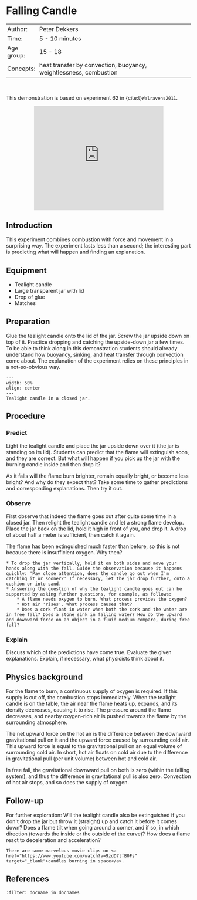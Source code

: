 # Falling Candle

<table style="width: 100%; border-collapse: collapse; border: none;">
    <tr style="background-color: var(--background-color);">  
        <td style="text-align: left; padding: 3px; border: none; color: var(--text-color)">Author:</td>
        <td style="text-align: left; padding: 3px; border: none; color: var(--text-color)">Peter Dekkers</td>
    </tr>
    <tr style="background-color: var(--background-color);"> 
        <td style="text-align: left; padding: 3px; border: none; color: var(--text-color)">Time:</td>
        <td style="text-align: left; padding: 3px; border: none; color: var(--text-color)">5 - 10 minutes</td>
    </tr>
    <tr style="background-color: var(--background-color);"> 
        <td style="text-align: left; padding: 3px; border: none; color: var(--text-color)">Age group:</td>
        <td style="text-align: left; padding: 3px; border: none; color: var(--text-color)">15 - 18</td>
    </tr>
    <tr style="background-color: var(--background-color);"> 
        <td style="text-align: left; padding: 3px; border: none; color: var(--text-color)">Concepts:</td>
        <td style="text-align: left; padding: 3px; border: none; color: var(--text-color)">heat transfer by convection, buoyancy, weightlessness, combustion</td>
    </tr>
</table><br>

This demonstration is based on experiment 62 in {cite:t}`Walravens2011`.

<div style="display: flex; justify-content: center;">
    <div style="position: relative; width: 70%; height: 0; padding-bottom: 56.25%;">
        <iframe
            src="https://www.youtube.com/embed/g4DKfaDsO2Y?si=U4ahRIoy9bbvfPPj"
            style="position: absolute; top: 0; left: 0; width: 100%; height: 100%;"
            frameborder="0"
            allow="accelerometer; autoplay; clipboard-write; encrypted-media; gyroscope; picture-in-picture"
            allowfullscreen
        ></iframe>
    </div>
</div>

## Introduction
This experiment combines combustion with force and movement in a surprising way. The experiment lasts less than a second; the interesting part is predicting what will happen and finding an explanation.

## Equipment
* Tealight candle
* Large transparent jar with lid
* Drop of glue
* Matches

## Preparation
Glue the tealight candle onto the lid of the jar. Screw the jar upside down on top of it. Practice dropping and catching the upside-down jar a few times. To be able to think along in this demonstration students should already understand how buoyancy, sinking, and heat transfer through convection come about. The explanation of the experiment relies on these principles in a not-so-obvious way.

```{figure} demo35_figure1.jpg
---
width: 50%
align: center
---
Tealight candle in a closed jar.
```

## Procedure
### Predict
Light the tealight candle and place the jar upside down over it (the jar is standing on its lid). Students can predict that the flame will extinguish soon, and they are correct. But what will happen if you pick up the jar with the burning candle inside and then drop it?

As it falls will the flame burn brighter, remain equally bright, or become less bright? And why do they expect that? Take some time to gather predictions and corresponding explanations. Then try it out.

### Observe
First observe that indeed the flame goes out after quite some time in a closed jar. Then relight the tealight candle and let a strong flame develop. Place the jar back on the lid, hold it high in front of you, and drop it. A drop of about half a meter is sufficient, then catch it again.

The flame has been extinguished much faster than before, so this is not because there is insufficient oxygen. Why then?

```{tip}
* To drop the jar vertically, hold it on both sides and move your hands along with the fall. Guide the observation because it happens quickly: 'Pay close attention, does the candle go out when I'm catching it or sooner?' If necessary, let the jar drop further, onto a cushion or into sand.
* Answering the question of why the tealight candle goes out can be supported by asking further questions, for example, as follows:
    * A flame needs oxygen to burn. What process provides the oxygen?
    * Hot air 'rises'. What process causes that?
    * Does a cork float in water when both the cork and the water are in free fall? Does a stone sink in falling water? How do the upward and downward force on an object in a fluid medium compare, during free fall?
```

### Explain
Discuss which of the predictions have come true. Evaluate the given explanations. Explain, if necessary, what physicists think about it.


## Physics background
For the flame to burn, a continuous supply of oxygen is required. If this supply is cut off, the combustion stops immediately. When the tealight candle is on the table, the air near the flame heats up, expands, and its density decreases, causing it to rise. The pressure around the flame decreases, and nearby oxygen-rich air is pushed towards the flame by the surrounding atmosphere.

The net upward force on the hot air is the difference between the downward gravitational pull on it and the upward force caused by surrounding cold air. This upward force is equal to the gravitational pull on an equal volume of surrounding cold air. In short, hot air floats on cold air due to the difference in gravitational pull (per unit volume) between hot and cold air.

In free fall, the gravitational downward pull on both is zero (within the falling system), and thus the difference in gravitational pull is also zero. Convection of hot air stops, and so does the supply of oxygen.

## Follow-up
For further exploration: Will the tealight candle also be extinguished if you don't drop the jar but throw it (straight) up and catch it before it comes down? Does a flame tilt when going around a corner, and if so, in which direction (towards the inside or the outside of the curve)? How does a flame react to deceleration and acceleration?

```{tip}
There are some marvelous movie clips on <a href="https://www.youtube.com/watch?v=9zdD7lfB0Fs" target="_blank">candles burning in space</a>.
```

## References
```{bibliography}
:filter: docname in docnames
```

